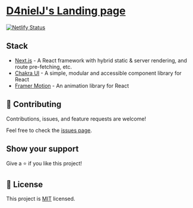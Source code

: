 # [D4nielJ's Landing page](https://l4nding.netlify.app/)
[![Netlify Status](https://api.netlify.com/api/v1/badges/74903b60-44fe-453b-8439-4b5afcf0b4c3/deploy-status)](https://app.netlify.com/sites/l4nding/deploys)

## Stack

- [Next.js](https://nextjs.org/) - A React framework with hybrid static & server rendering, and route pre-fetching, etc.
- [Chakra UI](https://chakra-ui.com/) - A simple, modular and accessible component library for React
- [Framer Motion](https://www.framer.com/motion/) - An animation library for React

## 🤝 Contributing

Contributions, issues, and feature requests are welcome!

Feel free to check the [issues page](../../issues/).

## Show your support

Give a ⭐️ if you like this project!

## 📝 License

This project is [MIT](./LICENSE) licensed.

